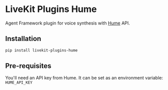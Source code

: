 # LiveKit Plugins Hume

Agent Framework plugin for voice synthesis with [Hume](https://hume.ai/) API.

## Installation

```bash
pip install livekit-plugins-hume
```

## Pre-requisites

You'll need an API key from Hume. It can be set as an environment variable: `HUME_API_KEY`
